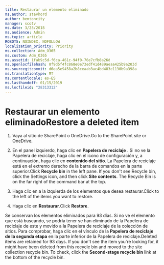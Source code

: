 ```yaml
---
title: Restaurar un elemento eliminado
ms.author: stevhord
author: bentoncity
manager: scotv
ms.date: 3/23/2018
ms.audience: Admin
ms.topic: article
ROBOTS: NOINDEX, NOFOLLOW
localization_priority: Priority
ms.collection: Adm_O365
ms.custom: Adm_O365
ms.assetid: 1fab9c5d-f6ca-461c-94f0-76e7cfb8a26d
ms.openlocfilehash: 0f9d5f4fc868e0e73edf41d489aeaa425b9a203d
ms.sourcegitcommit: d6ea5e9458a2b8ceaab3ac4bd483e1130b9a398a
ms.translationtype: MT
ms.contentlocale: es-ES
ms.lasthandoff: 01/15/2019
ms.locfileid: "28313312"
---
```

# <a name="restore-a-deleted-item"></a><span data-ttu-id="bed47-102">Restaurar un elemento eliminado</span><span class="sxs-lookup"><span data-stu-id="bed47-102">Restore a deleted item</span></span>

1. <span data-ttu-id="bed47-103">Vaya al sitio de SharePoint o OneDrive.</span><span class="sxs-lookup"><span data-stu-id="bed47-103">Go to the SharePoint site or OneDrive.</span></span>
    
2. <span data-ttu-id="bed47-p101">En el panel izquierdo, haga clic en **Papelera de reciclaje** . Si no ve la Papelera de reciclaje, haga clic en el icono de configuración y, a continuación, haga clic en **contenido del sitio**. La Papelera de reciclaje está en el extremo derecho de la barra de comandos en la parte superior.</span><span class="sxs-lookup"><span data-stu-id="bed47-p101">Click **Recycle bin** in the left pane. If you don't see Recycle bin, click the Settings icon, and then click **Site contents**. The Recycle Bin is on the far right of the command bar at the top.</span></span>
    
3. <span data-ttu-id="bed47-107">Haga clic en a la izquierda de los elementos que desea restaurar.</span><span class="sxs-lookup"><span data-stu-id="bed47-107">Click to the left of the items you want to restore.</span></span>
    
4. <span data-ttu-id="bed47-108">Haga clic en **Restaurar**.</span><span class="sxs-lookup"><span data-stu-id="bed47-108">Click **Restore**.</span></span>
    
<span data-ttu-id="bed47-p102">Se conservan los elementos eliminados para 93 días. Si no ve el elemento que está buscando, se podría tener se han eliminado de la Papelera de reciclaje de este y movido a la Papelera de reciclaje de la colección de sitios. Para comprobar, haga clic en el vínculo de la **Papelera de reciclaje de la segunda etapa** en la parte inferior de la Papelera de reciclaje.</span><span class="sxs-lookup"><span data-stu-id="bed47-p102">Deleted items are retained for 93 days. If you don't see the item you're looking for, it might have been deleted from this recycle bin and moved to the site collection recycle bin. To check, click the **Second-stage recycle bin** link at the bottom of the recycle bin.</span></span> 
  


